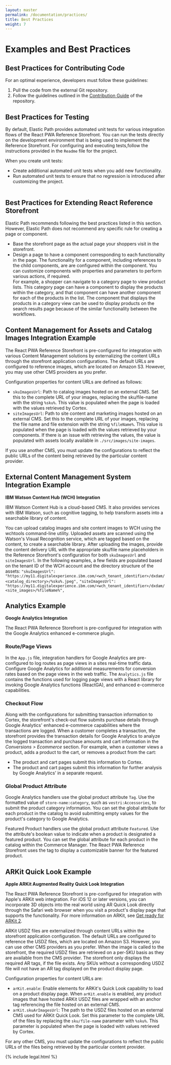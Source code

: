```yaml
---
layout: master
permalink: /documentation/practices/
title: Best Practices
weight: 7
---
```

# Examples and Best Practices

## Best Practices for Contributing Code
For an optimal experience, developers must follow these guidelines:
1. Pull the code from the external Git repository.
2. Follow the guidelines outlined in the [Contribution Guide](https://github.com/elasticpath/react-pwa-reference-storefront/blob/master/.github/CONTRIBUTING.md) of the repository.

## Best Practices for Testing
By default, Elastic Path provides automated unit tests for various integration flows of the React PWA Reference Storefront. You can run the tests directly on the development environment that is being used to implement the Reference Storefront. For configuring and executing tests,follow the instructions provided in the `Readme` file for the project.

When you create unit tests:
* Create additional automated unit tests when you add new functionality.
* Run automated unit tests to ensure that no regression is introduced after customizing the project.
<br/><br/>

## Best Practices for Extending React Reference Storefront
Elastic Path recommends following the best practices listed in this section. However, Elastic Path does not recommend any specific rule for creating a page or component.

* Base the storefront page as the actual page your shoppers visit in the storefront.
* Design a page to have a component corresponding to each functionality in the page. The functionality for a component, including references to the child components, are are configured within the component. You can customize components with properties and parameters to perform various actions, if required. <br>
For example, a shopper can navigate to a category page to view product lists. This category page can have a component to display the products within the category, and that component can have another component for each of the products in the list. The component that displays the products in a category view can be used to display products on the search results page because of the similar functionality between the workflows.

## Content Management for Assets and Catalog Images Integration Example
The React PWA Reference Storefront is pre-configured for integration with various Content Management solutions by externalizing the content URLs through the storefront application configurations. The default URLs are configured to reference images, which are located on Amazon S3. However, you may use other CMS providers as you prefer.

Configuration properties for content URLs are defined as follows:
* `skuImagesUrl`: Path to catalog images hosted on an external CMS. Set this to the complete URL of your images, replacing the sku/file-name with the string `%sku%`. This value is populated when the page is loaded with the values retrieved by Cortex.
* `siteImagesUrl`: Path to site content and marketing images hosted on an external CMS. Set this to the complete URL of your images, replacing the file name and file extension with the string `%fileName%`. This value is populated when the page is loaded with the values retrieved by your components. If there is an issue with retrieving the values, the value is populated with assets locally available in `./src/images/site-images`.

If you use another CMS, you must update the configurations to reflect the public URLs of the content being retrieved by the particular content provider.

## External Content Management System Integration Example

**IBM Watson Content Hub (WCH) Integration**

IBM Watson Content Hub is a cloud-based CMS. It also provides services with IBM Watson, such as cognitive tagging, to help transform assets into a searchable library of content.

You can upload catalog images and site content images to WCH using the wchtools command-line utility. Uploaded assets are scanned using the Watson's Visual Recognition service, which are tagged based on the content, to create a searchable library. After uploading the images, provide the content delivery URL with the appropriate sku/file name placeholders in the Reference Storefront's configuration for both `skuImagesUrl` and `siteImagesUrl`. In the following examples, a few fields are populated based on the tenant ID of the WCH account and the directory structure of the assets:
`"skuImagesUrl": "https://my11.digitalexperience.ibm.com/<wch_tenant_identifier>/dxdam/<catalog_directory>/%sku%.jpeg",`
`"siteImagesUrl": "https://my11.digitalexperience.ibm.com/<wch_tenant_identifier>/dxdam/<site_images>/%fileName%",`

## Analytics Example

**Google Analytics Integration**

The React PWA Reference Storefront is pre-configured for integration with the Google Analytics enhanced e-commerce plugin.

### Route/Page Views
In the `App.js` file, integration handlers for Google Analytics are pre-configured to log routes as page views in a sites real-time traffic data. Configure Google Analytics for additional measurements for conversion rates based on the page views in the web traffic.
The `Analytics.js` file contains the functions used for logging page views with a React library for invoking Google Analytics functions (ReactGA), and enhanced e-commerce capabilities.

### Checkout Flow
Along with the configurations for submitting transaction information to Cortex, the storefront's check-out flow submits purchase details through Google Analytics' enhanced e-commerce capabilities where the transactions are logged.  When a customer completes a transaction, the storefront provides the transaction details for Google Analytics to analyze the logged transaction and purchase amounts and cart information in the *Conversions > Ecommerce* section.
For example, when a customer views a product, adds a product to the cart, or removes a product from the cart:
* The product and cart pages submit this information to Cortex.
* The product and cart pages submit this information for further analysis by Google Analytics’ in a separate request.

### Global Product Attribute
Google Analytics handlers use the global product attribute `Tag`. Use the formatted value of `store-name:category`, such as `vestri:Accessories`, to submit the product category information. You can set the global attribute for each product in the catalog to avoid submitting empty values for the product's category to Google Analytics.

Featured Product handlers use the global product attribute `Featured`. Use the attribute's boolean value to indicate when a product is designated a featured product. You can set the global attribute for each product in the catalog within the Commerce Manager. The React PWA Reference Storefront uses the tag to display a customizable banner for the featured product.

## ARKit Quick Look Example

**Apple ARKit Augmented Reality Quick Look Integration**

The React PWA Reference Storefront is pre-configured for integration with Apple's ARKit web integration. For iOS 12 or later versions, you can incorporate 3D objects into the real world using AR Quick Look directly through the Safari web browser when you visit a product's display page that supports the functionality. For more information on ARKit, see [Get ready for ARKit 2](https://developer.apple.com/arkit/).

ARKit USDZ files are externalized through content URLs within the storefront application configuration. The default URLs are configured to reference the USDZ files, which are located on Amazon S3. However, you can use other CMS providers as you prefer. When the image is called to the storefront, the required USDZ files are retrieved on a per-SKU basis as they are available from the CMS provider. The storefront only displays the required AR tags, if the file exists. Any SKUs without a corresponding USDZ file will not have an AR tag displayed on the product display page.

Configuration properties for content URLs are:
* `arKit.enable`: Enable elements for ARKit's Quick Look capability to load on a product display page. When `arKit.enable` is enabled, any product images that have hosted ARKit USDZ files are wrapped with an anchor tag referencing the file hosted on an external CMS.
* `arKit.skuArImagesUrl`: The path to the USDZ files hosted on an external CMS used for ARKit Quick Look. Set this parameter to the complete URL of the files by replacing the `sku/file-name` parameter with `%sku%`. This parameter is populated when the page is loaded with values retrieved by Cortex.

For any other CMS, you must update the configurations to reflect the public URLs of the files being retrieved by the particular content provider.


{% include legal.html %}
